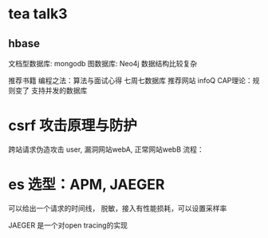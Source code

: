 # tea talk3
## hbase
文档型数据库: mongodb
图数据库: Neo4j 数据结构比较复杂

推荐书籍 编程之法：算法与面试心得 七周七数据库
推荐网站 infoQ CAP理论：规则变了
支持并发的数据库

# csrf 攻击原理与防护
  跨站请求伪造攻击
  user, 漏洞网站webA, 正常网站webB
  流程：

# es 选型：APM, JAEGER
  可以给出一个请求的时间线，
  脱敏，接入有性能损耗，可以设置采样率

  JAEGER 是一个对open tracing的实现
